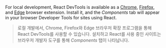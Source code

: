 For local development, React DevTools is available as a [Chrome](https://chrome.google.com/webstore/detail/react-developer-tools/fmkadmapgofadopljbjfkapdkoienihi?hl=en), [Firefox](https://addons.mozilla.org/en-US/firefox/addon/react-devtools/), and [Edge](https://microsoftedge.microsoft.com/addons/detail/react-developer-/gpphkfbcpidddadnkolkpfckpihlkkil) browser extension. Install it, and the _Components_ tab will appear in your browser Developer Tools for sites using React.
> 로컬 개발에서, Chrome, Firefox와 Edge 브라우저 확장 프로그램을 통해 React DevTools를 사용할 수 있습니다. 설치하고 React를 사용 중인 사이트는 브라우저 개발자 도구를 통해 *Components* 탭이 나타납니다.
